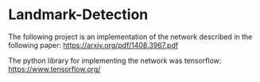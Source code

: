 # Landmark-Detection

The following project is an implementation of the network described in the following paper:
https://arxiv.org/pdf/1408.3967.pdf

The python library for implementing the network was tensorflow:
https://www.tensorflow.org/

